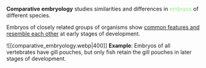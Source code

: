 **Comparative embryology** studies similarities and differences in <span style="color: lightgreen">embryos</span> of different species.

Embryos of closely related groups of organisms show <u>common features and resemble each other</u> at early stages of development.

![[comparative_embryology.webp|400]]
**Example**: Embryos of all vertebrates have gill pouches, but only fish retain the gill pouches in later stages of development.
